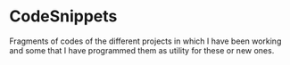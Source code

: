 # CodeSnippets
Fragments of codes of the different projects in which I have been working and some that I have programmed them as utility for these or new ones.

